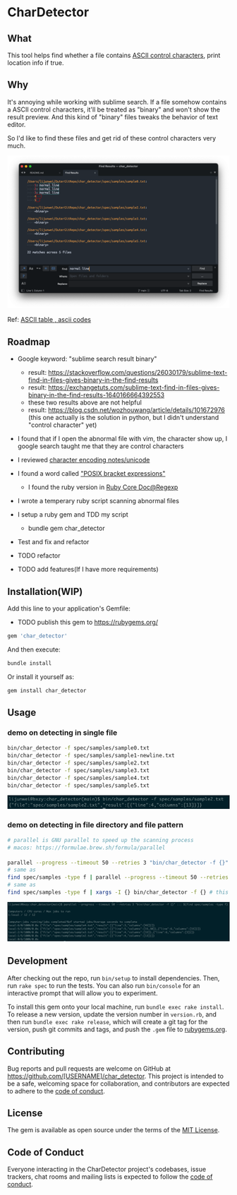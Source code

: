 # CharDetector

## What

This tool helps find whether a file contains [ASCII control characters](https://theasciicode.com.ar/), print location info if true.

## Why

It's annoying while working with sublime search. If a file somehow contains a ASCII control characters, it'll be treated as "binary" and won't show the result preview. And this kind of "binary" files tweaks the behavior of text editor.

So I'd like to find these files and get rid of these control characters very much.

![](./image/Xnip2022-05-08_13-52-58.png)

Ref: [ASCII table , ascii codes](https://theasciicode.com.ar/)

## Roadmap

+ Google keyword: "sublime search result binary"
    + result: https://stackoverflow.com/questions/26030179/sublime-text-find-in-files-gives-binary-in-the-find-results
    + result: https://exchangetuts.com/sublime-text-find-in-files-gives-binary-in-the-find-results-1640166664392553
    + these two results above are not helpful
    + result: https://blog.csdn.net/wozhouwang/article/details/101672976 (this one actually is the solution in python, but I didn't understand "control character" yet)
+ I found that if I open the abnormal file with vim, the character show up, I google search taught me that they are control characters
+ I reviewed [character encoding notes/unicode](https://github.com/liijunwei/practice/tree/main/unicode)
+ I found a word called ["POSIX bracket expressions"](https://www.regular-expressions.info/posixbrackets.html)
    + I found the ruby version in [Ruby Core Doc@Regexp](https://ruby-doc.org/core-3.1.2/Regexp.html#class-Regexp-label-Character+Properties)
+ I wrote a temperary ruby script scanning abnormal files
+ I setup a ruby gem and TDD my script
    + bundle gem char_detector
+ Test and fix and refactor

+ TODO refactor
+ TODO add features(If I have more requirements)

## Installation(WIP)

Add this line to your application's Gemfile:

+ TODO publish this gem to https://rubygems.org/

```ruby
gem 'char_detector'
```

And then execute:

```bash
bundle install
```

Or install it yourself as:

```bash
gem install char_detector
```

## Usage

### demo on detecting in single file

```bash
bin/char_detector -f spec/samples/sample0.txt
bin/char_detector -f spec/samples/sample1-newline.txt
bin/char_detector -f spec/samples/sample2.txt
bin/char_detector -f spec/samples/sample3.txt
bin/char_detector -f spec/samples/sample4.txt
bin/char_detector -f spec/samples/sample5.txt
```

![](./image/Xnip2022-05-08_14-10-52.png)

### demo on detecting in file directory and file pattern

```bash
# parallel is GNU parallel to speed up the scanning process
# macos: https://formulae.brew.sh/formula/parallel

parallel --progress --timeout 50 --retries 3 "bin/char_detector -f {}" ::: $(find spec/samples -type f)
# same as
find spec/samples -type f | parallel --progress --timeout 50 --retries 3 "bin/char_detector -f {}"
# same as
find spec/samples -type f | xargs -I {} bin/char_detector -f {} # this one is slow, so GNU parallel is recommended :D
```
![](./image/Xnip2022-05-08_14-11-04.png)

## Development

After checking out the repo, run `bin/setup` to install dependencies. Then, run `rake spec` to run the tests. You can also run `bin/console` for an interactive prompt that will allow you to experiment.

To install this gem onto your local machine, run `bundle exec rake install`. To release a new version, update the version number in `version.rb`, and then run `bundle exec rake release`, which will create a git tag for the version, push git commits and tags, and push the `.gem` file to [rubygems.org](https://rubygems.org).

## Contributing

Bug reports and pull requests are welcome on GitHub at https://github.com/[USERNAME]/char_detector. This project is intended to be a safe, welcoming space for collaboration, and contributors are expected to adhere to the [code of conduct](https://github.com/[USERNAME]/char_detector/blob/master/CODE_OF_CONDUCT.md).


## License

The gem is available as open source under the terms of the [MIT License](https://opensource.org/licenses/MIT).

## Code of Conduct

Everyone interacting in the CharDetector project's codebases, issue trackers, chat rooms and mailing lists is expected to follow the [code of conduct](https://github.com/[USERNAME]/char_detector/blob/master/CODE_OF_CONDUCT.md).

